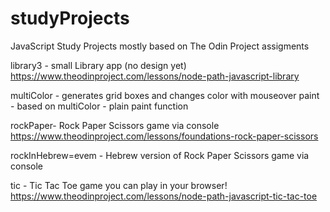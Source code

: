 # studyProjects
JavaScript Study Projects mostly based on The Odin Project assigments

library3 -  small Library app (no design yet)
https://www.theodinproject.com/lessons/node-path-javascript-library

multiColor - generates grid boxes and changes color with mouseover
paint - based on multiColor - plain paint function

rockPaper- Rock Paper Scissors game via console
https://www.theodinproject.com/lessons/foundations-rock-paper-scissors

rockInHebrew=evem - Hebrew version of Rock Paper Scissors game via console


tic - Tic Tac Toe game you can play in your browser!
https://www.theodinproject.com/lessons/node-path-javascript-tic-tac-toe
